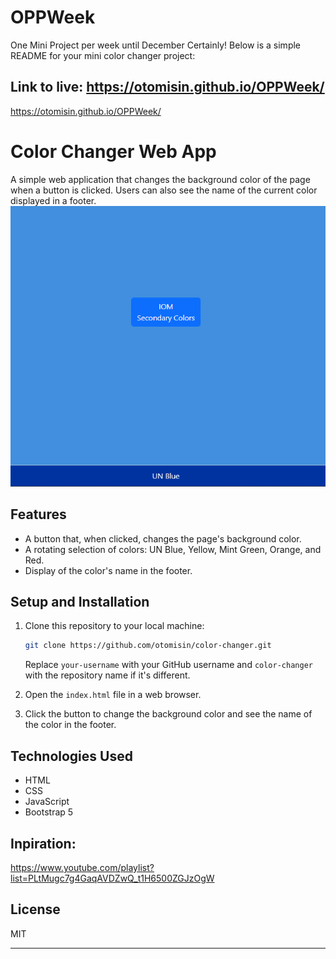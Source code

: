 # OPPWeek
One Mini Project per week until December
Certainly! Below is a simple README for your mini color changer project:

Link to live: https://otomisin.github.io/OPPWeek/
---
https://otomisin.github.io/OPPWeek/

# Color Changer Web App

A simple web application that changes the background color of the page when a button is clicked. Users can also see the name of the current color displayed in a footer.
![Alt text](image.png)

## Features

- A button that, when clicked, changes the page's background color.
- A rotating selection of colors: UN Blue, Yellow, Mint Green, Orange, and Red.
- Display of the color's name in the footer.

## Setup and Installation

1. Clone this repository to your local machine:
   ```bash
   git clone https://github.com/otomisin/color-changer.git
   ```
   Replace `your-username` with your GitHub username and `color-changer` with the repository name if it's different.

2. Open the `index.html` file in a web browser.

3. Click the button to change the background color and see the name of the color in the footer.

## Technologies Used

- HTML
- CSS
- JavaScript
- Bootstrap 5

## Inpiration:
https://www.youtube.com/playlist?list=PLtMugc7g4GaqAVDZwQ_t1H6500ZGJzOgW

## License

MIT

---